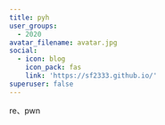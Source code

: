 ```yaml
---
title: pyh
user_groups:
  - 2020
avatar_filename: avatar.jpg
social:
  - icon: blog
    icon_pack: fas
    link: 'https://sf2333.github.io/'
superuser: false
---
```


re、pwn